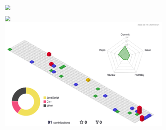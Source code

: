 
<img src="https://github-readme-stats.vercel.app/api/top-langs/?username=seunghun-5945&layout=compact&theme=tokyonight"><br><br>
<img src="https://github-readme-stats.vercel.app/api?username=seunghun-5945&show_icons=true&theme=tokyonight">
![](./profile-3d-contrib/profile-gitblock.svg)
